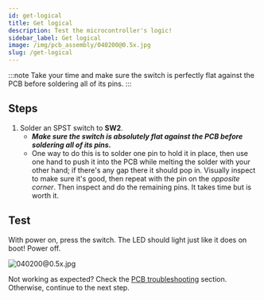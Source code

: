 ```yaml
---
id: get-logical
title: Get logical
description: Test the microcontroller's logic!
sidebar_label: Get logical
image: /img/pcb_assembly/040200@0.5x.jpg
slug: /get-logical
---
```


:::note
Take your time and make sure the switch is perfectly flat against the PCB before soldering all of its pins.
:::

## Steps

1. Solder an SPST switch to **SW2**.
   - **_Make sure the switch is absolutely flat against the PCB before soldering all of its pins._**
   - One way to do this is to solder one pin to hold it in place, then use one hand to push it into the PCB while melting the solder with your other hand; if there's any gap there it should pop in. Visually inspect to make sure it's good, then repeat with the pin on the _opposite corner_. Then inspect and do the remaining pins. It takes time but is worth it.

## Test

With power on, press the switch. The LED should light just like it does on boot! Power off.

![040200@0.5x.jpg](/img/pcb_assembly/040200@0.5x.jpg)

Not working as expected? Check the [PCB troubleshooting](pcb-troubleshooting.md) section. Otherwise, continue to the next step.
